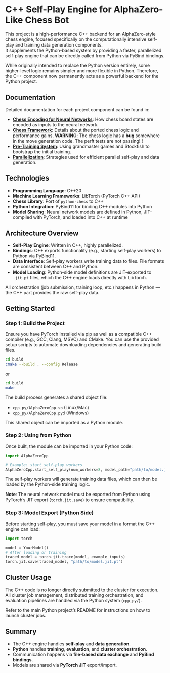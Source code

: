 # C++ Self-Play Engine for AlphaZero-Like Chess Bot

This project is a high-performance C++ backend for an AlphaZero-style chess engine, focused specifically on the computationally intensive self-play and training data generation components.  
It supplements the Python-based system by providing a faster, parallelized self-play engine that can be directly called from Python via PyBind bindings.

While originally intended to replace the Python version entirely, some higher-level logic remains simpler and more flexible in Python. Therefore, the C++ component now permanently acts as a powerful backend for the Python project.

## Documentation

Detailed documentation for each project component can be found in:

- **[Chess Encoding for Neural Networks](documentation/implementation/encodings.md)**: How chess board states are encoded as inputs to the neural network.
- **[Chess Framework](documentation/implementation/chess/README.md)**: Details about the ported chess logic and performance gains. **WARNING**: The chess logic has a **bug** somewhere in the move generation code. The perft tests are not passing!!!
- **[Pre-Training System](documentation/optimizations/pretraining.md)**: Using grandmaster games and Stockfish to bootstrap the initial training.
- **[Parallelization](documentation/implementation/parallelization/README.md)**: Strategies used for efficient parallel self-play and data generation.

## Technologies

- **Programming Language**: C++20
- **Machine Learning Frameworks**: LibTorch (PyTorch C++ API)
- **Chess Library**: Port of `python-chess` to C++
- **Python Integration**: PyBind11 for binding C++ modules into Python
- **Model Sharing**: Neural network models are defined in Python, JIT-compiled with PyTorch, and loaded into C++ at runtime

## Architecture Overview

- **Self-Play Engine**: Written in C++, highly parallelized.
- **Bindings**: C++ exports functionality (e.g., starting self-play workers) to Python via PyBind11.
- **Data Interface**: Self-play workers write training data to files. File formats are consistent between C++ and Python.
- **Model Loading**: Python-side model definitions are JIT-exported to `.jit.pt` files, which the C++ engine loads directly with LibTorch.

All orchestration (job submission, training loop, etc.) happens in Python — the C++ part provides the raw self-play data.

## Getting Started

### Step 1: Build the Project

Ensure you have PyTorch installed via pip as well as a compatible C++ compiler (e.g., GCC, Clang, MSVC) and CMake.
You can use the provided setup scripts to automate downloading dependencies and generating build files.

```bash
cd build
cmake --build . --config Release
```
or
```bash
cd build
make
```

The build process generates a shared object file:

- `cpp_py/AlphaZeroCpp.so` (Linux/Mac)
- `cpp_py/AlphaZeroCpp.pyd` (Windows)

This shared object can be imported as a Python module.

### Step 2: Using from Python

Once built, the module can be imported in your Python code:

```python
import AlphaZeroCpp

# Example: start self-play workers
AlphaZeroCpp.start_self_play(num_workers=8, model_path="path/to/model.jit.pt")
```

The self-play workers will generate training data files, which can then be loaded by the Python-side training logic.

**Note**: The neural network model must be exported from Python using PyTorch’s JIT export (`torch.jit.save`) to ensure compatibility.

### Step 3: Model Export (Python Side)

Before starting self-play, you must save your model in a format the C++ engine can load:

```python
import torch

model = YourModel()
# After loading or training
traced_model = torch.jit.trace(model, example_inputs)
torch.jit.save(traced_model, "path/to/model.jit.pt")
```

## Cluster Usage

The C++ code is no longer directly submitted to the cluster for execution.  
All cluster job management, distributed training orchestration, and evaluation pipelines are handled via the Python system (`cpp_py/`).

Refer to the main Python project’s README for instructions on how to launch cluster jobs.

## Summary

- The C++ engine handles **self-play** and **data generation**.
- **Python** handles **training**, **evaluation**, and **cluster orchestration**.
- Communication happens via **file-based data exchange** and **PyBind bindings**.
- Models are shared via **PyTorch JIT** export/import.
